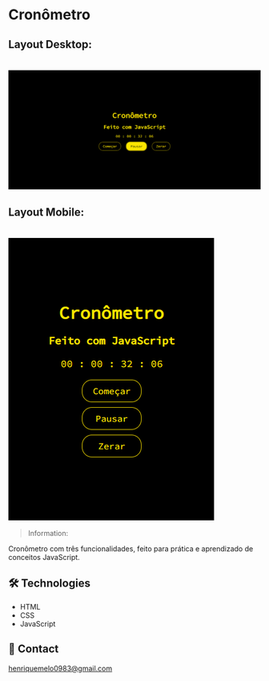 # Cronômetro

## Layout Desktop:

#
![preview](images/readme-layout-desktop.png)

## Layout Mobile:

#
![preview](images/readme-layout-mobile.png)

> Information:

Cronômetro com três funcionalidades, feito para prática e aprendizado de conceitos JavaScript.

## 🛠 Technologies

- HTML
- CSS
- JavaScript

## 📲 Contact

henriquemelo0983@gmail.com